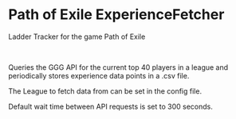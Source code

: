 # Path of Exile ExperienceFetcher
Ladder Tracker for the game Path of Exile

<br/>

Queries the GGG API for the current top 40 players in a league and periodically stores experience data points in a .csv file.

The League to fetch data from can be set in the config file.

Default wait time between API requests is set to 300 seconds.
